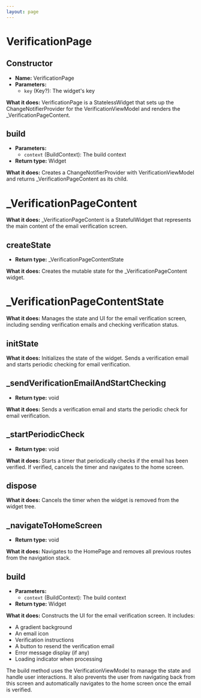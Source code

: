 ```yaml
---
layout: page
---
```


# **VerificationPage**

## **Constructor**
- **Name:** VerificationPage
- **Parameters:**
  - `key` (Key?): The widget's key

**What it does:**
VerificationPage is a StatelessWidget that sets up the ChangeNotifierProvider for the VerificationViewModel and renders the _VerificationPageContent.

## **build**
- **Parameters:**
  - `context` (BuildContext): The build context
- **Return type:** Widget

**What it does:**
Creates a ChangeNotifierProvider with VerificationViewModel and returns _VerificationPageContent as its child.

# **_VerificationPageContent**

**What it does:**
_VerificationPageContent is a StatefulWidget that represents the main content of the email verification screen.

## **createState**
- **Return type:** _VerificationPageContentState

**What it does:**
Creates the mutable state for the _VerificationPageContent widget.

# **_VerificationPageContentState**

**What it does:**
Manages the state and UI for the email verification screen, including sending verification emails and checking verification status.

## **initState**
**What it does:**
Initializes the state of the widget. Sends a verification email and starts periodic checking for email verification.

## **_sendVerificationEmailAndStartChecking**
- **Return type:** void

**What it does:**
Sends a verification email and starts the periodic check for email verification.

## **_startPeriodicCheck**
- **Return type:** void

**What it does:**
Starts a timer that periodically checks if the email has been verified. If verified, cancels the timer and navigates to the home screen.

## **dispose**
**What it does:**
Cancels the timer when the widget is removed from the widget tree.

## **_navigateToHomeScreen**
- **Return type:** void

**What it does:**
Navigates to the HomePage and removes all previous routes from the navigation stack.

## **build**
- **Parameters:**
  - `context` (BuildContext): The build context
- **Return type:** Widget

**What it does:**
Constructs the UI for the email verification screen. It includes:
- A gradient background
- An email icon
- Verification instructions
- A button to resend the verification email
- Error message display (if any)
- Loading indicator when processing

The build method uses the VerificationViewModel to manage the state and handle user interactions. It also prevents the user from navigating back from this screen and automatically navigates to the home screen once the email is verified.